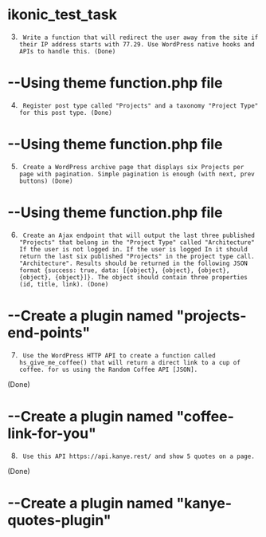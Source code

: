 # ikonic_test_task

3.      Write a function that will redirect the user away from the site if their IP address starts with 77.29. Use WordPress native hooks and APIs to handle this. (Done)
# --Using theme function.php file


4.      Register post type called "Projects" and a taxonomy "Project Type" for this post type. (Done)
# --Using theme function.php file

5.      Create a WordPress archive page that displays six Projects per page with pagination. Simple pagination is enough (with next, prev buttons) (Done)
# --Using theme function.php file

6.      Create an Ajax endpoint that will output the last three published "Projects" that belong in the "Project Type" called "Architecture" If the user is not logged in. If the user is logged In it should return the last six published "Projects" in the project type call. "Architecture". Results should be returned in the following JSON format {success: true, data: [{object}, {object}, {object}, {object}, {object}]}. The object should contain three properties (id, title, link). (Done)
# --Create a plugin named "projects-end-points"

7.      Use the WordPress HTTP API to create a function called hs_give_me_coffee() that will return a direct link to a cup of coffee. for us using the Random Coffee API [JSON].
(Done)
# --Create a plugin named "coffee-link-for-you"

8.      Use this API https://api.kanye.rest/ and show 5 quotes on a page.
(Done)
# --Create a plugin named "kanye-quotes-plugin"
